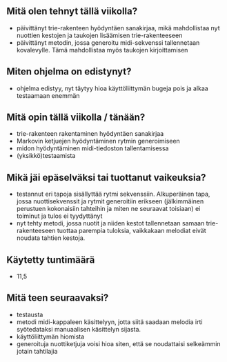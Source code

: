 ## Mitä olen tehnyt tällä viikolla?
- päivittänyt trie-rakenteen hyödyntäen sanakirjaa, mikä mahdollistaa nyt nuottien kestojen ja taukojen lisäämisen trie-rakenteeseen
- päivittänyt metodin, jossa generoitu midi-sekvenssi tallennetaan kovalevylle. Tämä mahdollistaa myös taukojen kirjoittamisen


## Miten ohjelma on edistynyt?
- ohjelma edistyy, nyt täytyy hioa käyttöliittymän bugeja pois ja alkaa testaamaan enemmän

## Mitä opin tällä viikolla / tänään?
- trie-rakenteen rakentaminen hyödyntäen sanakirjaa
- Markovin ketjuejen hyödyntäminen rytmin generoimiseen
- midon hyödyntäminen midi-tiedoston tallentamisessa
- (yksikkö)testaamista

## Mikä jäi epäselväksi tai tuottanut vaikeuksia?
- testannut eri tapoja sisällyttää rytmi sekvenssiin. Alkuperäinen tapa, jossa nuottisekvenssit ja rytmit generoitiin erikseen (jälkimmäinen perustuen kokonaisiin tahteihin ja miten ne seuraavat toisiaan) ei toiminut ja tulos ei tyydyttänyt
- nyt tehty metodi, jossa nuotit ja niiden kestot tallennetaan samaan trie-rakenteeseen tuottaa parempia tuloksia, vaikkakaan melodiat eivät noudata tahtien kestoja.

## Käytetty tuntimäärä
- 11,5

## Mitä teen seuraavaksi?
- testausta
- metodi midi-kappaleen käsittelyyn, jotta siitä saadaan melodia irti syötedataksi manuaalisen käsittelyn sijasta.
- käyttöliittymän hiomista
- generoituja nuottiketjuja voisi hioa siten, että se noudattaisi selkeämmin jotain tahtilajia
